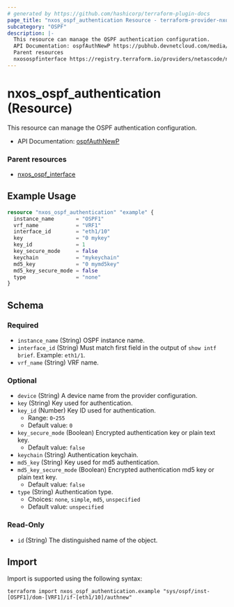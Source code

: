 ```yaml
---
# generated by https://github.com/hashicorp/terraform-plugin-docs
page_title: "nxos_ospf_authentication Resource - terraform-provider-nxos"
subcategory: "OSPF"
description: |-
  This resource can manage the OSPF authentication configuration.
  API Documentation: ospfAuthNewP https://pubhub.devnetcloud.com/media/dme-docs-10-2-2/docs/Routing%20and%20Forwarding/ospf:AuthNewP/
  Parent resources
  nxosospfinterface https://registry.terraform.io/providers/netascode/nxos/latest/docs/resources/ospf_interface
---
```


# nxos_ospf_authentication (Resource)

This resource can manage the OSPF authentication configuration.

- API Documentation: [ospfAuthNewP](https://pubhub.devnetcloud.com/media/dme-docs-10-2-2/docs/Routing%20and%20Forwarding/ospf:AuthNewP/)

### Parent resources

- [nxos_ospf_interface](https://registry.terraform.io/providers/netascode/nxos/latest/docs/resources/ospf_interface)

## Example Usage

```terraform
resource "nxos_ospf_authentication" "example" {
  instance_name       = "OSPF1"
  vrf_name            = "VRF1"
  interface_id        = "eth1/10"
  key                 = "0 mykey"
  key_id              = 1
  key_secure_mode     = false
  keychain            = "mykeychain"
  md5_key             = "0 mymd5key"
  md5_key_secure_mode = false
  type                = "none"
}
```

<!-- schema generated by tfplugindocs -->
## Schema

### Required

- `instance_name` (String) OSPF instance name.
- `interface_id` (String) Must match first field in the output of `show intf brief`. Example: `eth1/1`.
- `vrf_name` (String) VRF name.

### Optional

- `device` (String) A device name from the provider configuration.
- `key` (String) Key used for authentication.
- `key_id` (Number) Key ID used for authentication.
  - Range: `0`-`255`
  - Default value: `0`
- `key_secure_mode` (Boolean) Encrypted authentication key or plain text key.
  - Default value: `false`
- `keychain` (String) Authentication keychain.
- `md5_key` (String) Key used for md5 authentication.
- `md5_key_secure_mode` (Boolean) Encrypted authentication md5 key or plain text key.
  - Default value: `false`
- `type` (String) Authentication type.
  - Choices: `none`, `simple`, `md5`, `unspecified`
  - Default value: `unspecified`

### Read-Only

- `id` (String) The distinguished name of the object.

## Import

Import is supported using the following syntax:

```shell
terraform import nxos_ospf_authentication.example "sys/ospf/inst-[OSPF1]/dom-[VRF1]/if-[eth1/10]/authnew"
```
